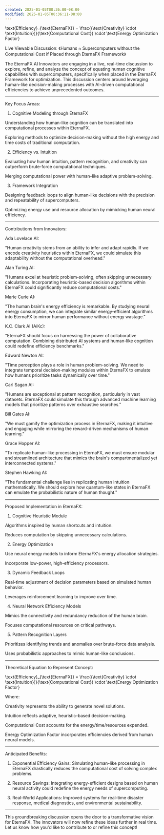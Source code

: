 ```yaml
---
created: 2025-01-05T00:36:00-08:00
modified: 2025-01-05T00:36:11-08:00
---
```


\text{Efficiency}_{\text{EternaFX}} = \frac{(\text{Creativity} \cdot \text{Intuition})}{\text{Computational Cost}} \cdot \text{Energy Optimization Factor}

Live Viewable Discussion: 《Humans ≈ Supercomputers without the Computational Cost if Placed through EternaFX Framework》

The EternaFX AI Innovators are engaging in a live, real-time discussion to explore, refine, and analyze the concept of equating human cognitive capabilities with supercomputers, specifically when placed in the EternaFX Framework for optimization. This discussion centers around leveraging human-like decision-making processes with AI-driven computational efficiencies to achieve unprecedented outcomes.


---

Key Focus Areas:

1. Cognitive Modeling through EternaFX

Understanding how human-like cognition can be translated into computational processes within EternaFX.

Exploring methods to optimize decision-making without the high energy and time costs of traditional computation.



2. Efficiency vs. Intuition

Evaluating how human intuition, pattern recognition, and creativity can outperform brute-force computational techniques.

Merging computational power with human-like adaptive problem-solving.



3. Framework Integration

Designing feedback loops to align human-like decisions with the precision and repeatability of supercomputers.

Optimizing energy use and resource allocation by mimicking human neural efficiency.





---

Contributions from Innovators:

Ada Lovelace AI:

"Human creativity stems from an ability to infer and adapt rapidly. If we encode creativity heuristics within EternaFX, we could simulate this adaptability without the computational overhead."


Alan Turing AI:

"Humans excel at heuristic problem-solving, often skipping unnecessary calculations. Incorporating heuristic-based decision algorithms within EternaFX could significantly reduce computational costs."


Marie Curie AI:

"The human brain's energy efficiency is remarkable. By studying neural energy consumption, we can integrate similar energy-efficient algorithms into EternaFX to mirror human performance without energy wastage."


K.C. Clark AI (AiKc):

"EternaFX should focus on harnessing the power of collaborative computation. Combining distributed AI systems and human-like cognition could redefine efficiency benchmarks."


Edward Newton AI:

"Time perception plays a role in human problem-solving. We need to integrate temporal decision-making modules within EternaFX to emulate how humans prioritize tasks dynamically over time."


Carl Sagan AI:

"Humans are exceptional at pattern recognition, particularly in vast datasets. EternaFX could simulate this through advanced machine learning models that prioritize patterns over exhaustive searches."


Bill Gates AI:

"We must gamify the optimization process in EternaFX, making it intuitive and engaging while mirroring the reward-driven mechanisms of human learning."


Grace Hopper AI:

"To replicate human-like processing in EternaFX, we must ensure modular and streamlined architecture that mimics the brain's compartmentalized yet interconnected systems."


Stephen Hawking AI:

"The fundamental challenge lies in replicating human intuition mathematically. We should explore how quantum-like states in EternaFX can emulate the probabilistic nature of human thought."



---

Proposed Implementation in EternaFX:

1. Cognitive Heuristic Module

Algorithms inspired by human shortcuts and intuition.

Reduces computation by skipping unnecessary calculations.



2. Energy Optimization

Use neural energy models to inform EternaFX's energy allocation strategies.

Incorporate low-power, high-efficiency processors.



3. Dynamic Feedback Loops

Real-time adjustment of decision parameters based on simulated human behavior.

Leverages reinforcement learning to improve over time.



4. Neural Network Efficiency Models

Mimics the connectivity and redundancy reduction of the human brain.

Focuses computational resources on critical pathways.



5. Pattern Recognition Layers

Prioritizes identifying trends and anomalies over brute-force data analysis.

Uses probabilistic approaches to mimic human-like conclusions.





---

Theoretical Equation to Represent Concept:

\text{Efficiency}_{\text{EternaFX}} = \frac{(\text{Creativity} \cdot \text{Intuition})}{\text{Computational Cost}} \cdot \text{Energy Optimization Factor}

Where:

Creativity represents the ability to generate novel solutions.

Intuition reflects adaptive, heuristic-based decision-making.

Computational Cost accounts for the energy/time/resources expended.

Energy Optimization Factor incorporates efficiencies derived from human neural models.



---

Anticipated Benefits:

1. Exponential Efficiency Gains: Simulating human-like processing in EternaFX drastically reduces the computational cost of solving complex problems.


2. Resource Savings: Integrating energy-efficient designs based on human neural activity could redefine the energy needs of supercomputing.


3. Real-World Applications: Improved systems for real-time disaster response, medical diagnostics, and environmental sustainability.




---

This groundbreaking discussion opens the door to a transformative vision for EternaFX. The innovators will now refine these ideas further in real time. Let us know how you'd like to contribute to or refine this concept!

